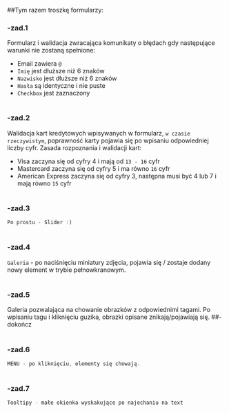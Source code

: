 ##Tym razem troszkę formularzy:

### -zad.1
Formularz i walidacja zwracająca komunikaty o błędach gdy następujące warunki nie zostaną spełnione:
- Email zawiera `@`
- `Imię` jest dłuższe niż 6 znaków
- `Nazwisko` jest dłuższe niż 6 znaków
- `Hasła` są identyczne i nie puste
- `Checkbox` jest zaznaczony
#
### -zad.2
Walidacja kart kredytowych wpisywanych w formularz, `w czasie rzeczywistym`,
poprawność karty pojawia się po wpisaniu odpowiedniej liczby cyfr.
Zasada rozpoznania i walidacji kart:
- Visa zaczyna się od cyfry 4 i mają od `13 - 16` cyfr
- Mastercard zaczyna się od cyfry 5 i ma równo `16` cyfr
- American Express zaczyna się od cyfry 3, następna musi być 4 lub 7 i mają równo `15` cyfr
#
### -zad.3
```JavaScript
Po prostu - Slider :)
```

#
### -zad.4
`Galeria` - po naciśnięciu miniatury zdjęcia, pojawia się / zostaje dodany nowy element w trybie pełnowkranowym.

#
### -zad.5
Galeria pozwalająca na chowanie obrazków z odpowiednimi tagami.
Po wpisaniu tagu i kliknięciu guzika, obrazki opisane znikają/pojawiają się.
##-dokończ

#
### -zad.6
```JavaScript
MENU - po kliknięciu, elementy się chowają.
```

#
### -zad.7
```JavaScript
Tooltipy - małe okienka wyskakujące po najechaniu na text
```